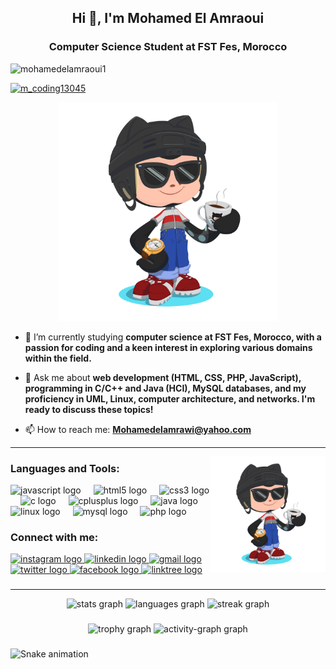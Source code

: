 <h2 align="center">Hi 👋, I'm Mohamed El Amraoui</h2>

###
<h3 align="center">Computer Science Student at FST Fes, Morocco</h3>
<p align="left"> <img src="https://komarev.com/ghpvc/?username=mohamedelamraoui1&label=Profile%20views&color=0e75b6&style=flat" alt="mohamedelamraoui1" /> </p>
<p align="left"> <a href="https://twitter.com/m_coding13045" target="blank"><img src="https://img.shields.io/twitter/follow/m_coding13045?logo=twitter&style=for-the-badge" alt="m_coding13045" /></a> </p>

<p align="center">
  <img   width="350"  src="https://raw.githubusercontent.com/AhmedFathyDev/AhmedFathyDev/main/GitHub.png" alt="GIF from Giphy">
</p>

- 🌱 I’m currently studying **computer science at FST Fes, Morocco, with a passion for coding and a keen interest in exploring various domains within the field.**

- 💬 Ask me about **web development (HTML, CSS, PHP, JavaScript), programming in C/C++ and Java (HCI), MySQL databases, and my proficiency in UML, Linux, computer architecture, and networks. I'm ready to discuss these topics!**

- 📫 How to reach me: **Mohamedelamrawi@yahoo.com**
  
<hr>

<img align="right" height="185" src="https://raw.githubusercontent.com/AhmedFathyDev/AhmedFathyDev/main/GitHub.png"  />

###
### Languages and Tools:

<div align="left">
  <img src="https://cdn.jsdelivr.net/gh/devicons/devicon/icons/javascript/javascript-original.svg" height="30" alt="javascript logo"  />
  <img width="12" />
  <img src="https://cdn.jsdelivr.net/gh/devicons/devicon/icons/html5/html5-original.svg" height="30" alt="html5 logo"  />
  <img width="12" />
  <img src="https://cdn.jsdelivr.net/gh/devicons/devicon/icons/css3/css3-original.svg" height="30" alt="css3 logo"  />
  <img width="12" />
  <img src="https://cdn.jsdelivr.net/gh/devicons/devicon/icons/c/c-original.svg" height="30" alt="c logo"  />
  <img width="12" />
  <img src="https://cdn.jsdelivr.net/gh/devicons/devicon/icons/cplusplus/cplusplus-original.svg" height="30" alt="cplusplus logo"  />
  <img width="12" />
  <img src="https://cdn.jsdelivr.net/gh/devicons/devicon/icons/java/java-original.svg" height="30" alt="java logo"  />
  <img width="12" />
  <img src="https://cdn.jsdelivr.net/gh/devicons/devicon/icons/linux/linux-original.svg" height="30" alt="linux logo"  />
  <img width="12" />
  <img src="https://cdn.jsdelivr.net/gh/devicons/devicon/icons/mysql/mysql-original.svg" height="30" alt="mysql logo"  />
  <img width="12" />
  <img src="https://cdn.jsdelivr.net/gh/devicons/devicon/icons/php/php-original.svg" height="30" alt="php logo"  />
</div>

###
### Connect with me:

<div align="left">
  <a href="https://www.instagram.com/m_coding_off/" target="_blank">
    <img src="https://img.shields.io/static/v1?message=Instagram&logo=instagram&label=&color=E4405F&logoColor=white&labelColor=&style=for-the-badge" height="30" alt="instagram logo"  />
  </a>
  <a href="http://www.linkedin.com/in/el-amraoui-mohamed" target="_blank">
    <img src="https://img.shields.io/static/v1?message=LinkedIn&logo=linkedin&label=&color=0077B5&logoColor=white&labelColor=&style=for-the-badge" height="30" alt="linkedin logo"  />
  </a>
  <a href="Mohamedelamrawi@yahoo.com" target="_blank">
    <img src="https://img.shields.io/static/v1?message=Gmail&logo=gmail&label=&color=D14836&logoColor=white&labelColor=&style=for-the-badge" height="30" alt="gmail logo"  />
  </a>
  <a href="https://twitter.com/m_coding13045" target="_blank">
    <img src="https://img.shields.io/static/v1?message=Twitter&logo=twitter&label=&color=1DA1F2&logoColor=white&labelColor=&style=for-the-badge" height="30" alt="twitter logo"  />
  </a>
  <a href="https://web.facebook.com/mcodingoff/" target="_blank">
    <img src="https://img.shields.io/static/v1?message=Facebook&logo=facebook&label=&color=1877F2&logoColor=white&labelColor=&style=for-the-badge" height="30" alt="facebook logo"  />
  </a>
  <a href="https://linktr.ee/el_amraoui_mohamed" target="_blank">
    <img src="https://img.shields.io/static/v1?message=Linktree&logo=linktree&label=&color=1de9b6&logoColor=white&labelColor=&style=for-the-badge" height="30" alt="linktree logo"  />
  </a>
</div>

###
<hr> 


<div align="center">
  <img src="https://github-readme-stats.vercel.app/api?username=mohamedelamraoui1&hide_title=false&hide_rank=false&show_icons=true&include_all_commits=true&count_private=true&disable_animations=false&theme=dracula&locale=en&hide_border=false&order=1" height="150" alt="stats graph"  />
  <img src="https://github-readme-stats.vercel.app/api/top-langs?username=mohamedelamraoui1&locale=en&hide_title=false&layout=compact&card_width=320&langs_count=5&theme=dracula&hide_border=false&order=2" height="150" alt="languages graph"  />
  <img src="https://streak-stats.demolab.com?user=mohamedelamraoui1&locale=en&mode=daily&theme=dracula&hide_border=false&border_radius=5&order=3" height="150" alt="streak graph"  />
</div>

###

<div align="center">
  <img src="https://github-profile-trophy.vercel.app?username=mohamedelamraoui1&theme=dracula&column=-1&row=1&margin-w=8&margin-h=8&no-bg=false&no-frame=false&order=4" height="150" alt="trophy graph"  />
  <img src="https://github-readme-activity-graph.vercel.app/graph?username=mohamedelamraoui1&radius=16&theme=react&area=true&order=5" height="300" alt="activity-graph graph"  />
</div>

###

<img src="https://raw.githubusercontent.com/mohamedelamraoui1/mohamedelamraoui1/output/snake.svg" alt="Snake animation" />

###
